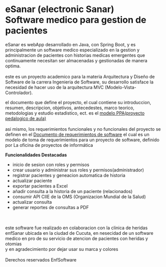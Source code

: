 <h1>eSanar (electronic Sanar) <br>Software medico para gestion de pacientes</h1>
eSanar es webApp desarrollado en Java, con Spring Boot, y es principalmente un software medico especializado en la gestion y administracion de pacientes con historias medicas emergentes que continuamente necesitan ser almacenadas y
gestionadas de manera optima.
<br><br>
este es un proyecto academico para la materia Arquitectura y Diseño de Software de la carrera Ingenieria de Software, su desarrollo satisface la necesidad de hacer uso de la arquitectura
MVC (Modelo-Vista-Controlador).<br>

el documento que define el proyecto, el cual contiene su introduccion, resumen, descripcion, objetivos, antecedestes, marco teorico, metodologias y
estudio estadistico, ect. es el [modelo PPA(proyecto pedalogico de aula)](https://1drv.ms/w/c/5be010ee67a3ad31/EekLPyiJbGhOsDlz2dB8dosB2LUFnpJCnMpfGo0bDKq2Cg?e=21oOci)<br><br>
asi mismo, los requerimientos funcionales y no funcionales del proyecto se definen en el [Documento de requerimientos de software](https://1drv.ms/w/c/5be010ee67a3ad31/EaBrYaO4Ys1OgGJVHuI-mMYBz9EpVzdAwGs9Sevy_liDyQ?e=z28KRP) el cual es un modelo
de toma de requerimientos para un proyecto de software, definido por La oficina de proyectos de informática

**Funcionalidades Destacadas**
* inicio de sesion con roles y permisos
* crear usuario y administrar sus roles y permisos(administrador)
* registrar pacientes y geneacion automatica de historia
* actualizar paciente
* exportar pacientes a Excel
* añadir consulta a la historia de un paciente (relacionados)
* consumir API CIIE de la OMS (Organizacion Mundial de la Salud)
* actualizar consulta
* generar reportes de consultas a PDF

<br><br>
este software fue realizado en colaboracion con la clinica de heridas enfSanar ubicada en la ciudad de Cucuta, en nesecidad de un software medico en pro de su servicio de atencion de pacientes con heridas y otomias<br>
y en agradecimiento por dejar usar su marca y colores<br><br>Derechos reservados EnfSoftware
